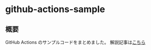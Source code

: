 # github-actions-sample

## 概要
GitHub Actions のサンプルコードをまとめました。
解説記事は[こちら](https://zenn.dev/aki_artisan/articles/github-actions-setting)